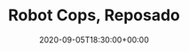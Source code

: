 ---
templateKey: event
id: 0D7347D7-9320-8F8A-DA44-A673AAE58523
date: 2020-09-05T18:30:00+00:00
eventTime: '6:30pm'
title: Robot Cops, Reposado
artist: Robot Cops
city: Toronto
venue: Reposado
group: Tim Shia
---